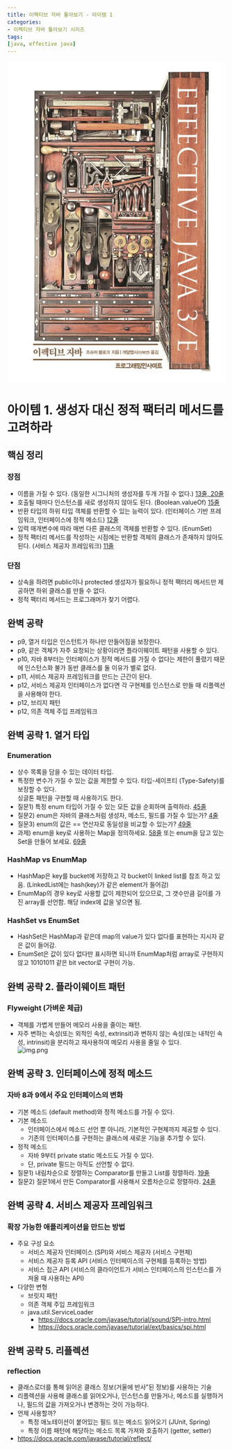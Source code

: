 ```yaml
---
title: 이펙티브 자바 톺아보기 - 아이템 1
categories:
- 이펙티브 자바 톺아보기 시리즈
tags:
[java, effective java]
---
```


![](/assets/images/posts/effective-java/main.png)

# 아이템 1. 생성자 대신 정적 팩터리 메서드를 고려하라  
  
## 핵심 정리  
  
### 장점  
  
- 이름을 가질 수 있다. (동일한 시그니처의 생성자를 두개 가질 수 없다.) [13줄, 20줄](./Order.java)  
- 호출될 때마다 인스턴스를 새로 생성하지 않아도 된다. (Boolean.valueOf) [15줄](./Product.java)  
- 반환 타입의 하위 타입 객체를 반환할 수 있는 능력이 있다. (인터페이스 기반 프레임워크, 인터페이스에 정적 메소드) [12줄](./HelloServiceFactory.java)  
- 입력 매개변수에 따라 매번 다른 클래스의 객체를 반환할 수 있다. (EnumSet)  
- 정적 팩터리 메서드를 작성하는 시점에는 반환할 객체의 클래스가 존재하지 않아도 된다. (서비스 제공자 프레임워크) [11줄](./HelloServiceFactory.java)  
  
### 단점  
  
- 상속을 하려면 public이나 protected 생성자가 필요하니 정적 팩터리 메서드만 제공하면 하위 클래스를 만들 수 없다.  
- 정적 팩터리 메서드는 프로그래머가 찾기 어렵다.  
  
## 완벽 공략  
  
- p9, 열거 타입은 인스턴트가 하나만 만들어짐을 보장한다.  
- p9, 같은 객체가 자주 요청되는 상황이라면 플라이웨이트 패턴을 사용할 수 있다.  
- p10, 자바 8부터는 인터페이스가 정적 메서드를 가질 수 없다는 제한이 풀렸기 때문에 인스턴스화 불가 동반 클래스를 둘 이유가 별로 없다.  
- p11, 서비스 제공자 프레임워크를 만드는 근간이 된다.  
- p12, 서비스 제공자 인터페이스가 없다면 각 구현체를 인스턴스로 만들 때 리플렉션을 사용해야 한다.  
- p12, 브리지 패턴  
- p12, 의존 객체 주입 프레임워크  
  
## 완벽 공략 1. 열거 타입  
  
### Enumeration  
  
- 상수 목록을 담을 수 있는 데이터 타입.  
- 특정한 변수가 가질 수 있는 값을 제한할 수 있다. 타입-세이프티 (Type-Safety)를 보장할 수 있다.  
  싱글톤 패턴을 구현할 때 사용하기도 한다.  
- 질문1) 특정 enum 타입이 가질 수 있는 모든 값을 순회하며 출력하라. [45줄](./Order.java)  
- 질문2) enum은 자바의 클래스처럼 생성자, 메소드, 필드를 가질 수 있는가? [4줄](./OrderStatus.java)  
- 질문3) enum의 값은 == 연산자로 동일성을 비교할 수 있는가? [49줄](./Order.java)  
- 과제) enum을 key로 사용하는 Map을 정의하세요. [58줄](./Order.java) 또는 enum을 담고 있는 Set을 만들어 보세요. [69줄](./Order.java)  
  
### HashMap vs EnumMap  
  
- HashMap은 key를 bucket에 저장하고 각 bucket이 linked list를 참조 하고 있음. (LinkedList에는 hash(key)가 같은 element가 들어감)  
- EnumMap의 경우 key로 사용할 값이 제한되어 있으므로, 그 갯수만큼 길이를 가진 array를 선언함. 해당 index에 값을 넣으면 됨.  
  
### HashSet vs EnumSet  
  
- HashSet은 HashMap과 같은데 map의 value가 있다 없다를 표현하는 지시자 같은 값이 들어감.  
- EnumSet은 값이 있다 없다만 표시하면 되니까 EnumMap처럼 array로 구현하지 않고 10101011 같은 bit vector로 구현이 가능.  
  
## 완벽 공략 2. 플라이웨이트 패턴  
  
### Flyweight (가벼운 체급)  
  
- 객체를 가볍게 만들어 메모리 사용을 줄이는 패턴.  
- 자주 변하는 속성(또는 외적인 속성, extrinsit)과 변하지 않는 속성(또는 내적인 속성, intrinsit)을 분리하고 재사용하여 메모리 사용을 줄일 수 있다.  
  ![img.png](../../../../../../../img/item01/img.png)  
  
## 완벽 공략 3. 인터페이스에 정적 메소드  
  
### 자바 8과 9에서 주요 인터페이스의 변화  
  
- 기본 메소드 (default method)와 정적 메소드를 가질 수 있다.  
- 기본 메소드  
  - 인터페이스에서 메소드 선언 뿐 아니라, 기본적인 구현체까지 제공할 수 있다.  
  - 기존의 인터페이스를 구현하는 클래스에 새로운 기능을 추가할 수 있다.  
- 정적 메소드  
  - 자바 9부터 private static 메소드도 가질 수 있다.  
  - 단, private 필드는 아직도 선언할 수 없다.  
- 질문1) 내림차순으로 정렬하는 Comparator를 만들고 List<Integer>를 정렬하라. [19줄](./ListQuiz.java)  
- 질문2) 질문1에서 만든 Comparator를 사용해서 오름차순으로 정렬하라. [24줄](./ListQuiz.java)  
  
## 완벽 공략 4. 서비스 제공자 프레임워크  
  
### 확장 가능한 애플리케이션을 만드는 방법  
  
- 주요 구성 요소  
  - 서비스 제공자 인터페이스 (SPI)와 서비스 제공자 (서비스 구현체)  
  - 서비스 제공자 등록 API (서비스 인터페이스의 구현체를 등록하는 방법)  
  - 서비스 접근 API (서비스의 클라이언트가 서비스 인터페이스의 인스턴스를 가져올 때 사용하는 API)  
- 다양한 변형  
  - 브릿지 패턴  
  - 의존 객체 주입 프레임워크  
  - java.util.ServiceLoader  
      - https://docs.oracle.com/javase/tutorial/sound/SPI-intro.html  
      - https://docs.oracle.com/javase/tutorial/ext/basics/spi.html  
  
## 완벽 공략 5. 리플렉션  
  
### reflection  
  
- 클래스로더를 통해 읽어온 클래스 정보(거울에 반사”된 정보)를 사용하는 기술  
- 리플렉션을 사용해 클래스를 읽어오거나, 인스턴스를 만들거나, 메소드를 실행하거나, 필드의 값을 가져오거나 변경하는 것이 가능하다.  
- 언제 사용할까?  
  - 특정 애노테이션이 붙어있는 필드 또는 메소드 읽어오기 (JUnit, Spring)  
  - 특정 이름 패턴에 해당하는 메소드 목록 가져와 호출하기 (getter, setter)  
- https://docs.oracle.com/javase/tutorial/reflect/